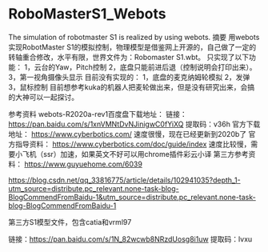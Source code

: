# RoboMasterS1_Webots
The simulation of robotmaster S1 is realized by using webots. 
摘要
用webots实现RobotMaster S1的模拟控制，物理模型是借鉴网上开源的，自己做了一定的转轴重合修改，水平有限，世界文件为：Robomaster S1.wbt。
只实现了以下功能：
1，云台的Yaw，Pitch控制
2，底盘只能前进后退（控制说明会打印出来）。
3，第一视角摄像头显示
目前没有实现的：
1，底盘的麦克纳姆轮模拟
2，发弹
3，鼠标控制
目前想参考kuka的机器人把麦轮做出来，但是没有研究出来，会搞的大神可以一起探讨。

参考资料
webots-R2020a-rev1百度盘下载地址：
链接：https://pan.baidu.com/s/1xnVMNtDvNJinigwC0fYiXQ
提取码：v36h
官方下载地址：
https://www.cyberbotics.com/ 速度很慢，现在已经更新到2020b了
官方指导资料：
https://www.cyberbotics.com/doc/guide/index
速度比较慢，需要小飞机（ssr）加速，如果英文不好可以用chrome插件彩云小译
第三方参考资料：
https://www.guyuehome.com/6039

https://blog.csdn.net/qq_33816775/article/details/102941035?depth_1-utm_source=distribute.pc_relevant.none-task-blog-BlogCommendFromBaidu-1&utm_source=distribute.pc_relevant.none-task-blog-BlogCommendFromBaidu-1

第三方S1模型文件，包含catia和vrml97

链接：https://pan.baidu.com/s/1N_82wcwb8NRzdUosg8i1uw
提取码：lvxu